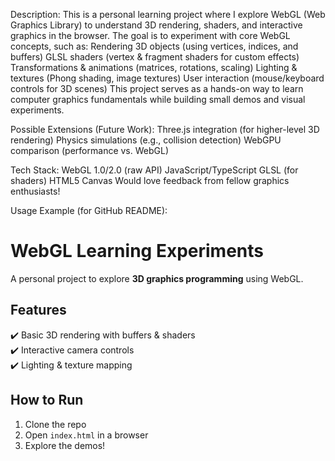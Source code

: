 Description:
    This is a personal learning project where I explore WebGL (Web Graphics Library) to understand 3D rendering, shaders, and interactive graphics in the browser. The goal is to experiment with core WebGL concepts, such as:
    Rendering 3D objects (using vertices, indices, and buffers)
    GLSL shaders (vertex & fragment shaders for custom effects)
    Transformations & animations (matrices, rotations, scaling)
    Lighting & textures (Phong shading, image textures)
    User interaction (mouse/keyboard controls for 3D scenes)
    This project serves as a hands-on way to learn computer graphics fundamentals while building small demos and visual experiments.

Possible Extensions (Future Work):
    Three.js integration (for higher-level 3D rendering)
    Physics simulations (e.g., collision detection)
    WebGPU comparison (performance vs. WebGL)

Tech Stack:
    WebGL 1.0/2.0 (raw API)
    JavaScript/TypeScript
    GLSL (for shaders)
    HTML5 Canvas
    Would love feedback from fellow graphics enthusiasts! 

Usage Example (for GitHub README):
# WebGL Learning Experiments  
A personal project to explore **3D graphics programming** using WebGL.  

## Features  
✔️ Basic 3D rendering with buffers & shaders  
✔️ Interactive camera controls  
✔️ Lighting & texture mapping  

## How to Run  
1. Clone the repo  
2. Open `index.html` in a browser  
3. Explore the demos!  